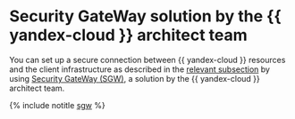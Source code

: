 # Security GateWay solution by the {{ yandex-cloud }} architect team

You can set up a secure connection between {{ yandex-cloud }} resources and the client infrastructure as described in the [relevant subsection](index.md) by using [Security GateWay (SGW)](https://github.com/yandex-cloud/yc-solution-library-for-security/tree/master/network-sec/ipsec-sgw), a solution by the {{ yandex-cloud }} architect team.

{% include notitle [sgw](../../../_tutorials/infrastructure/ipsec/sgw.md) %}